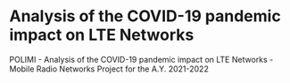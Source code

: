# Analysis of the COVID-19 pandemic impact on LTE Networks
POLIMI - Analysis of the COVID-19 pandemic impact on LTE Networks - Mobile Radio Networks Project for the A.Y. 2021-2022
